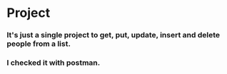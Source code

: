 # Project
### It's just a single project to get, put, update, insert and delete people from a list.
### I checked it with postman.
